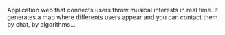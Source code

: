 Application web that connects users throw musical interests in real time. It generates a map where differents users appear and you can contact them by chat, by algorithms...
